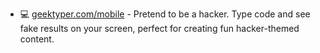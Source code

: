 - 💻 [geektyper.com/mobile](https://geektyper.com/mobile/) - Pretend to be a hacker. Type code and see fake results on your screen, perfect for creating fun hacker-themed content.
